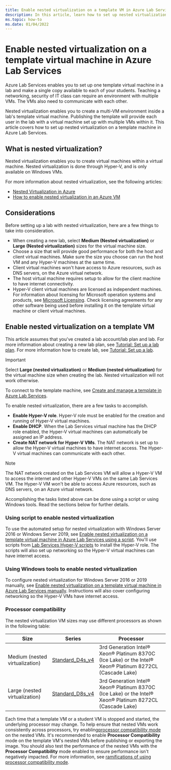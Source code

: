 ```yaml
---
title: Enable nested virtualization on a template VM in Azure Lab Services | Microsoft Docs
description: In this article, learn how to set up nested virtualization on a template machine in Azure Lab Services. 
ms.topic: how-to
ms.date: 01/04/2022
---
```


# Enable nested virtualization on a template virtual machine in Azure Lab Services

Azure Lab Services enables you to set up one template virtual machine in a lab and make a single copy available to each of your students. Teaching a networking, security of IT class can require an environment with multiple VMs.  The VMs also need to communicate with each other.  

Nested virtualization enables you to create a multi-VM environment inside a lab's template virtual machine. Publishing the template will provide each user in the lab with a virtual machine set up with multiple VMs within it.  This article covers how to set up nested virtualization on a template machine in Azure Lab Services.

## What is nested virtualization?

Nested virtualization enables you to create virtual machines within a virtual machine. Nested virtualization is done through Hyper-V, and is only available on Windows VMs.

For more information about nested virtualization, see the following articles:

- [Nested Virtualization in Azure](https://azure.microsoft.com/blog/nested-virtualization-in-azure/)
- [How to enable nested virtualization in an Azure VM](/virtualization/hyper-v-on-windows/user-guide/nested-virtualization)

## Considerations

Before setting up a lab with nested virtualization, here are a few things to take into consideration.

- When creating a new lab, select **Medium (Nested virtualization)** or **Large (Nested virtualization)** sizes for the virtual machine size.
- Choose a size that will provide good performance for both the host and client virtual machines.  Make sure the size you choose can run the host VM and any Hyper-V machines at the same time.
- Client virtual machines won't have access to Azure resources, such as DNS servers, on the Azure virtual network.
- The host virtual machine requires setup to allow for the client machine to have internet connectivity.
- Hyper-V client virtual machines are licensed as independent machines. For information about licensing for Microsoft operation systems and products, see [Microsoft Licensing](https://www.microsoft.com/licensing/default). Check licensing agreements for any other software being used before installing it on the template virtual machine or client virtual machines.

## Enable nested virtualization on a template VM

This article assumes that you've created a lab account/lab plan and lab.  For more information about creating a new lab plan, see [Tutorial: Set up a lab plan](tutorial-setup-lab-plan.md). For more information how to create lab, see [Tutorial: Set up a lab](tutorial-setup-lab.md).

>[!IMPORTANT]
>Select **Large (nested virtualization)** or **Medium (nested virtualization)** for the virtual machine size when creating the lab.  Nested virtualization will not work otherwise.  

To connect to the template machine, see [Create and manage a template in Azure Lab Services](how-to-create-manage-template.md).

To enable nested virtualization, there are a few tasks to accomplish.  

- **Enable Hyper-V role**. Hyper-V role must be enabled for the creation and running of Hyper-V virtual machines.
- **Enable DHCP**.  When the Lab Services virtual machine has the DHCP role enabled, the Hyper-V virtual machines can automatically be assigned an IP address.
- **Create NAT network for Hyper-V VMs**.  The NAT network is set up to allow the Hyper-V virtual machines to have internet access.  The Hyper-V virtual machines can communicate with each other.

>[!NOTE]
>The NAT network created on the Lab Services VM will allow a Hyper-V VM to access the internet and other Hyper-V VMs on the same Lab Services VM.  The Hyper-V VM won't be able to access Azure resources, such as DNS servers, on an Azure virtual network.

Accomplishing the tasks listed above can be done using a script or using Windows tools.  Read the sections below for further details.

### Using script to enable nested virtualization

To use the automated setup for nested virtualization with Windows Server 2016 or Windows Server 2019, see [Enable nested virtualization on a template virtual machine in Azure Lab Services using a script](how-to-enable-nested-virtualization-template-vm-using-script.md). You'll use scripts from [Lab Services Hyper-V scripts](https://aka.ms/azlabs/scripts/hyperV) to install the Hyper-V role.  The scripts will also set up networking so the Hyper-V virtual machines can have internet access.

### Using Windows tools to enable nested virtualization

To configure nested virtualization for Windows Server 2016 or 2019 manually, see [Enable nested virtualization on a template virtual machine in Azure Lab Services manually](how-to-enable-nested-virtualization-template-vm-ui.md).  Instructions will also cover configuring networking so the Hyper-V VMs have internet access.

### Processor compatibility

The nested virtualization VM sizes may use different processors as shown in the following table:

 Size | Series | Processor |
| ---- | ----- |  ----- |
| Medium (nested virtualization) | [Standard_D4s_v4](../virtual-machines/dv4-dsv4-series.md) |  3rd Generation Intel® Xeon® Platinum 8370C (Ice Lake) or the Intel® Xeon® Platinum 8272CL (Cascade Lake) |
| Large (nested virtualization) | [Standard_D8s_v4](../virtual-machines/dv4-dsv4-series.md) | 3rd Generation Intel® Xeon® Platinum 8370C (Ice Lake) or the Intel® Xeon® Platinum 8272CL (Cascade Lake) |

Each time that a template VM or a student VM is stopped and started, the underlying processor may change.  To help ensure that nested VMs work consistently across processors, try enabling[processor compatibility mode](/windows-server/virtualization/hyper-v/manage/processor-compatibility-mode-hyper-v) on the nested VMs.  It's recommended to enable **Processor Compatibility** mode on the template VM's nested VMs before publishing or exporting the image.  You should also test the performance of the nested VMs with the **Processor Compatibility** mode enabled to ensure performance isn't negatively impacted.  For more information, see [ramifications of using processor compatibility mode](/windows-server/virtualization/hyper-v/manage/processor-compatibility-mode-hyper-v.md#ramifications-of-using-processor-compatibility-mode).
